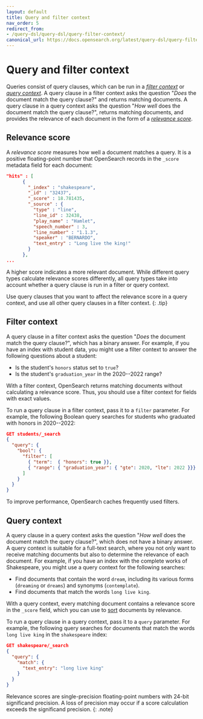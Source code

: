 ```yaml
---
layout: default
title: Query and filter context
nav_order: 5
redirect_from:
- /query-dsl/query-dsl/query-filter-context/
canonical_url: https://docs.opensearch.org/latest/query-dsl/query-filter-context/
---
```


# Query and filter context

Queries consist of query clauses, which can be run in a [_filter context_](#filter-context) or [_query context_](#query-context). A query clause in a filter context asks the question "_Does_ the document match the query clause?" and returns matching documents. A query clause in a query context asks the question "_How well_ does the document match the query clause?", returns matching documents, and provides the relevance of each document in the form of a [_relevance score_](#relevance-score).

## Relevance score

A _relevance score_ measures how well a document matches a query. It is a positive floating-point number that OpenSearch records in the `_score` metadata field for each document:

```json
"hits" : [
      {
        "_index" : "shakespeare",
        "_id" : "32437",
        "_score" : 18.781435,
        "_source" : {
          "type" : "line",
          "line_id" : 32438,
          "play_name" : "Hamlet",
          "speech_number" : 3,
          "line_number" : "1.1.3",
          "speaker" : "BERNARDO",
          "text_entry" : "Long live the king!"
        }
      },
...
```

A higher score indicates a more relevant document. While different query types calculate relevance scores differently, all query types take into account whether a query clause is run in a filter or query context. 

Use query clauses that you want to affect the relevance score in a query context, and use all other query clauses in a filter context.
{: .tip}

## Filter context

A query clause in a filter context asks the question "_Does_ the document match the query clause?", which has a binary answer. For example, if you have an index with student data, you might use a filter context to answer the following questions about a student:

- Is the student's `honors` status set to `true`?
- Is the student's `graduation_year` in the 2020--2022 range?

With a filter context, OpenSearch returns matching documents without calculating a relevance score. Thus, you should use a filter context for fields with exact values. 

To run a query clause in a filter context, pass it to a `filter` parameter. For example, the following Boolean query searches for students who graduated with honors in 2020--2022:

```json
GET students/_search
{
  "query": { 
    "bool": { 
      "filter": [ 
        { "term":  { "honors": true }},
        { "range": { "graduation_year": { "gte": 2020, "lte": 2022 }}}
      ]
    }
  }
}
```

To improve performance, OpenSearch caches frequently used filters.

## Query context

A query clause in a query context asks the question "_How well_ does the document match the query clause?", which does not have a binary answer. A query context is suitable for a full-text search, where you not only want to receive matching documents but also to determine the relevance of each document. For example, if you have an index with the complete works of Shakespeare, you might use a query context for the following searches:

- Find documents that contain the word `dream`, including its various forms (`dreaming` or `dreams`) and synonyms (`contemplate`).
- Find documents that match the words `long live king`.

With a query context, every matching document contains a relevance score in the `_score` field, which you can use to [sort]({{site.url}}{{site.baseurl}}/opensearch/search/sort) documents by relevance. 

To run a query clause in a query context, pass it to a `query` parameter. For example, the following query searches for documents that match the words `long live king` in the `shakespeare` index:

```json
GET shakespeare/_search
{
  "query": {
    "match": {
      "text_entry": "long live king"
    }
  }
}
```

Relevance scores are single-precision floating-point numbers with 24-bit significand precision. A loss of precision may occur if a score calculation exceeds the significand precision.
{: .note}